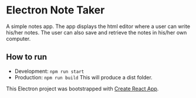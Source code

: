 # Electron Note Taker
A simple notes app.  The app displays the html editor where a user can write his/her notes.
The user can also save and retrieve the notes in his/her own computer.

## How to run
- Development: ```npm run start```
- Production: ```npm run build``` This will produce a dist folder.

This Electron project was bootstrapped with [Create React App](https://github.com/facebook/create-react-app).
